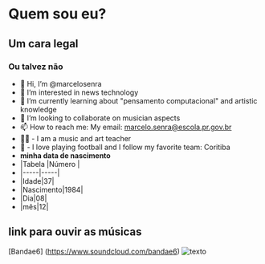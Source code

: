 # Quem sou eu?
## Um cara legal
### Ou talvez não
- 👋 Hi, I’m @marcelosenra
- 👀 I’m interested in news technology
- 🌱 I’m currently learning about "pensamento computacional" and 
artistic knowledge
- 💞️ I’m looking to collaborate on musician aspects
- 📫 How to reach me: My email: marcelo.senra@escola.pr.gov.br
- 👨‍🏫 - I am a music and art teacher
- 🏈 - I love playing football and I follow my favorite team: Coritiba
- **minha data de nascimento**
- |Tabela |Número |
- |-----|-----|
- |Idade|37|
- |Nascimento|1984|
- |Dia|08|
- |mês|12|

## link para ouvir as músicas
[Bandae6] (https://www.soundcloud.com/bandae6)
![texto](https://encrypted-tbn0.gstatic.com/images?q=tbn:ANd9GcS0EUu_kiw14XITfcZTRcG11CGuhtFxkxnoiY6QDC9R32NWo_XfxKjSyuViXU3eNVFYRP8&usqp=CAU)
<!---
marcelosenra/marcelosenra is a ✨ special ✨ repository because its `README.md` (this file) appears on your GitHub profile.
You can click the Preview link to take a look at your changes.
--->
